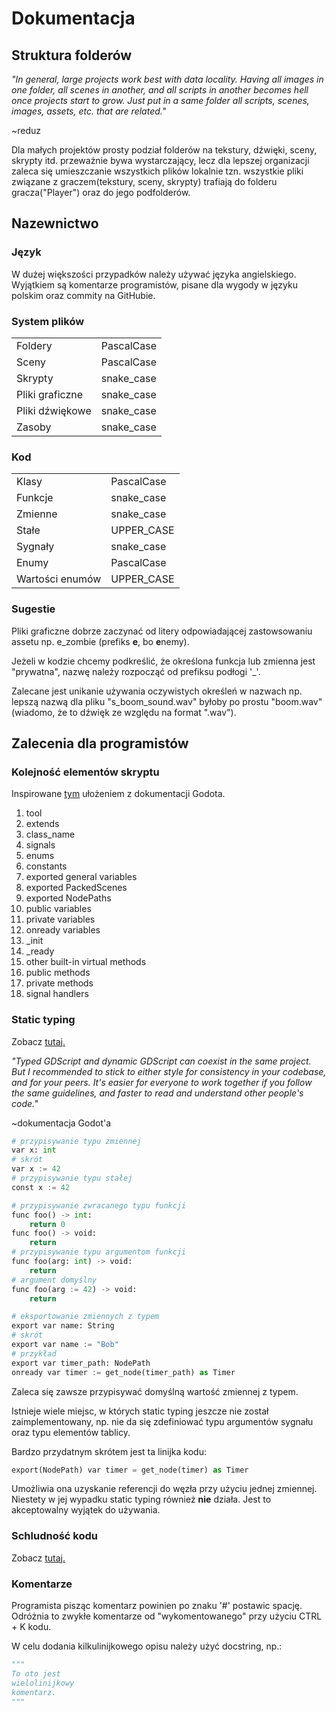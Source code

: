 # Dokumentacja

## Struktura folderów

_"In general, large projects work best with data locality. Having all images in one folder, all scenes in another, and all scripts in another becomes hell once projects start to grow. Just put in a same folder all scripts, scenes, images, assets, etc. that are related."_

~reduz

Dla małych projektów prosty podział folderów na tekstury, dźwięki, sceny, skrypty itd. przeważnie bywa wystarczający, lecz dla lepszej organizacji zaleca się umieszczanie wszystkich plików lokalnie tzn. wszystkie pliki związane z graczem(tekstury, sceny, skrypty) trafiają do folderu gracza("Player") oraz do jego podfolderów.

## Nazewnictwo

### Język

W dużej większości przypadków należy używać języka angielskiego. Wyjątkiem są komentarze programistów, pisane dla wygody w języku polskim oraz commity na GitHubie.

### System plików

|                 |            |
|-----------------|------------|
| Foldery         | PascalCase |
| Sceny           | PascalCase |
| Skrypty         | snake_case |
| Pliki graficzne | snake_case |
| Pliki dźwiękowe | snake_case |
| Zasoby          | snake_case |

### Kod

|                  |             |
|------------------|-------------|
| Klasy            | PascalCase  |
| Funkcje          | snake_case  |
| Zmienne          | snake_case  |
| Stałe            | UPPER_CASE  |
| Sygnały          | snake_case  |
| Enumy            | PascalCase  |
| Wartości enumów  | UPPER_CASE  |

### Sugestie

Pliki graficzne dobrze zaczynać od litery odpowiadającej zastowsowaniu assetu np. e_zombie (prefiks **e**, bo **e**nemy).

Jeżeli w kodzie chcemy podkreślić, że określona funkcja lub zmienna jest "prywatna", nazwę należy rozpocząć od prefiksu podłogi '_'.

Zalecane jest unikanie używania oczywistych określeń w nazwach np. lepszą nazwą dla pliku "s_boom_sound.wav" byłoby po prostu "boom.wav"(wiadomo, że to dźwięk ze względu na format ".wav").

## Zalecenia dla programistów

### Kolejność elementów skryptu

Inspirowane [tym](https://docs.godotengine.org/pl/stable/getting_started/scripting/gdscript/gdscript_styleguide.html#code-order) ułożeniem z dokumentacji Godota.

1. tool
2. extends
3. class_name
4. signals
5. enums
6. constants
7. exported general variables
8. exported PackedScenes
9. exported NodePaths
10. public variables
11. private variables
12. onready variables
13. _init
14. _ready
15. other built-in virtual methods
16. public methods
17. private methods
18. signal handlers

### Static typing

Zobacz [tutaj.](https://docs.godotengine.org/en/stable/getting_started/scripting/gdscript/static_typing.html#doc-gdscript-static-typing)

_"Typed GDScript and dynamic GDScript can coexist in the same project. But I recommended to stick to either style for consistency in your codebase, and for your peers. It's easier for everyone to work together if you follow the same guidelines, and faster to read and understand other people's code."_

~dokumentacja Godot'a

```python
# przypisywanie typu zmiennej
var x: int
# skrót
var x := 42
# przypisywanie typu stałej
const x := 42

# przypisywanie zwracanego typu funkcji
func foo() -> int:
    return 0
func foo() -> void:
    return
# przypisywanie typu argumentom funkcji
func foo(arg: int) -> void:
    return
# argument domyślny
func foo(arg := 42) -> void:
    return

# eksportowanie zmiennych z typem
export var name: String
# skrót
export var name := "Bob"
# przykład
export var timer_path: NodePath
onready var timer := get_node(timer_path) as Timer
```

Zaleca się zawsze przypisywać domyślną wartość zmiennej z typem.

Istnieje wiele miejsc, w których static typing jeszcze nie został zaimplementowany, np. nie da się zdefiniować typu argumentów sygnału oraz typu elementów tablicy.

Bardzo przydatnym skrótem jest ta linijka kodu:
```python
export(NodePath) var timer = get_node(timer) as Timer
```
Umożliwia ona uzyskanie referencji do węzła przy użyciu jednej zmiennej. Niestety w jej wypadku static typing również **nie** działa. Jest to akceptowalny wyjątek do używania.

### Schludność kodu

Zobacz [tutaj.](https://docs.godotengine.org/en/stable/getting_started/scripting/gdscript/gdscript_styleguide.html)

### Komentarze

Programista pisząc komentarz powinien po znaku '#' postawic spację. Odróżnia to zwykłe komentarze od "wykomentowanego" przy użyciu CTRL + K kodu.

W celu dodania kilkulinijkowego opisu należy użyć docstring, np.:
```python
"""
To oto jest
wielolinijkowy
komentarz.
"""
```
